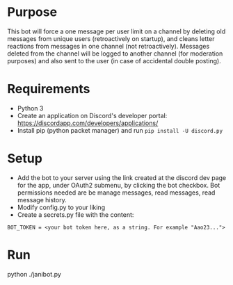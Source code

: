 # Purpose

This bot will force a one message per user limit on a channel by deleting old messages from unique users (retroactively on startup), and cleans letter reactions from messages in one channel (not retroactively). Messages deleted from the channel will be logged to another channel (for moderation purposes) and also sent to the user (in case of accidental double posting).

# Requirements

* Python 3
* Create an application on Discord's developer portal: https://discordapp.com/developers/applications/
* Install pip (python packet manager) and run `pip install -U discord.py`

# Setup

* Add the bot to your server using the link created at the discord dev page for the app, under OAuth2 submenu, by clicking the bot checkbox. Bot permissions needed are be manage messages, read messages, read message history.
* Modify config.py to your liking
* Create a secrets.py file with the content:

```
BOT_TOKEN = <your bot token here, as a string. For example "Aao23...">
```

# Run

python ./janibot.py
